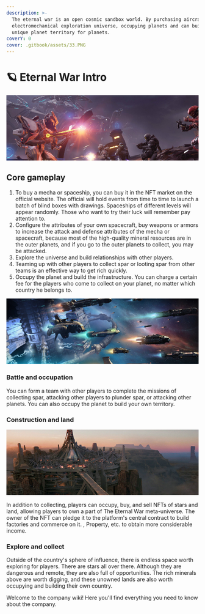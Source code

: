 ```yaml
---
description: >-
  The eternal war is an open cosmic sandbox world. By purchasing aircraft and
  electromechanical exploration universe, occupying planets and can build a
  unique planet territory for planets.
coverY: 0
cover: .gitbook/assets/33.PNG
---
```


# 🪐 Eternal War Intro



![](.gitbook/assets/40.PNG)

## Core gameplay

1. To buy a mecha or spaceship, you can buy it in the NFT market on the official website. The official will hold events from time to time to launch a batch of blind boxes with drawings. Spaceships of different levels will appear randomly. Those who want to try their luck will remember pay attention to.
2. Configure the attributes of your own spacecraft, buy weapons or armors to increase the attack and defense attributes of the mecha or spacecraft, because most of the high-quality mineral resources are in the outer planets, and if you go to the outer planets to collect, you may be attacked.
3. Explore the universe and build relationships with other players.
4. Teaming up with other players to collect spar or looting spar from other teams is an effective way to get rich quickly.
5. Occupy the planet and build the infrastructure. You can charge a certain fee for the players who come to collect on your planet, no matter which country he belongs to.

![](.gitbook/assets/41.PNG)

### Battle and occupation

You can form a team with other players to complete the missions of collecting spar, attacking other players to plunder spar, or attacking other planets. You can also occupy the planet to build your own territory.

### Construction and land

![](.gitbook/assets/42.PNG)

In addition to collecting, players can occupy, buy, and sell NFTs of stars and land, allowing players to own a part of The Eternal War meta-universe. The owner of the NFT can pledge it to the platform's central contract to build factories and commerce on it. , Property, etc. to obtain more considerable income.

### Explore and collect

Outside of the country's sphere of influence, there is endless space worth exploring for players. There are stars all over there. Although they are dangerous and remote, they are also full of opportunities. The rich minerals above are worth digging, and these unowned lands are also worth occupying and building their own country.



Welcome to the company wiki! Here you'll find everything you need to know about the company.
